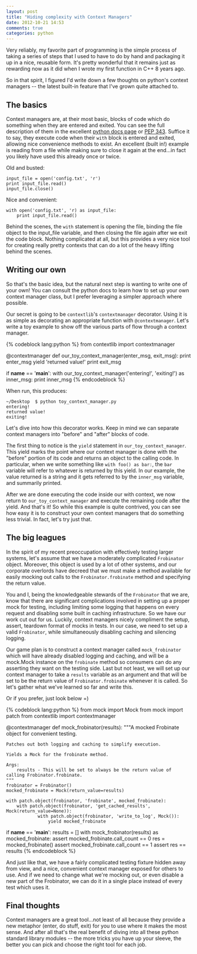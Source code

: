 ```yaml
---
layout: post
title: "Hiding complexity with Context Managers"
date: 2012-10-21 14:53
comments: true
categories: python
---
```


Very reliably, my favorite part of programming is the simple process of taking a series of steps that I used to have to do by hand and packaging it up in a nice, reusable form. It's pretty wonderful that it remains just as rewarding now as it did when I wrote my first function in C++ 8 years ago.

So in that spirit, I figured I'd write down a few thoughts on python's context managers -- the latest built-in feature that I've grown quite attached to. 

<!-- more -->

## The basics

Context managers are, at their most basic, blocks of code which do something when they are entered and exited. You can see the full description of them in the excellent [python docs page](http://docs.python.org/reference/datamodel.html#context-managers) or [PEP 343](http://www.python.org/dev/peps/pep-0343/). Suffice it to say, they execute code when their `with` block is entered and exited, allowing nice convenience methods to exist. An excellent (built in!) example is reading from a file while making sure to close it again at the end…in fact you likely have used this already once or twice.

Old and busted:

```
input_file = open('config.txt', 'r')
print input_file.read()
input_file.close()
```

Nice and convenient:

```
with open('config.txt', 'r) as input_file:
	print input_file.read()
```

Behind the scenes, the `with` statement is opening the file, binding the file object to the input_file variable, and then closing the file again after we exit the code block. Nothing complicated at all, but this provides a very nice tool for creating really pretty contexts that can do a lot of the heavy lifting behind the scenes.

## Writing our own

So that's the basic idea, but the natural next step is wanting to write one of your own! You can consult the python docs to learn how to set up your own context manager class, but I prefer leveraging a simpler approach where possible.

Our secret is going to be `contextlib`'s `contextmanager` decorator. Using it is as simple as decorating an appropriate function with `@contextmanager`. Let's write a toy example to show off the various parts of flow through a context manager.

{% codeblock lang:python %}
from contextlib import contextmanager

@contextmanager
def our_toy_context_manager(enter_msg, exit_msg):
	print enter_msg
	yield 'returned value!'
	print exit_msg

if __name__ == '__main__':
	with our_toy_context_manager('entering!', 'exiting!') as inner_msg:
		print inner_msg
{% endcodeblock %}

When run, this produces:

```
~/Desktop  $ python toy_context_manager.py 
entering!
returned value!
exiting!
```

Let's dive into how this decorator works. Keep in mind we can separate context managers into "before" and "after" blocks of code.

The first thing to notice is the `yield` statement in `our_toy_context_manager`. This yield marks the point where our context manager is done with the "before" portion of its code and returns an object to the calling code. In particular, when we write something like `with foo() as bar:`, the `bar` variable will refer to whatever is returned by this yield. In our example, the value returned is a string and it gets referred to by the `inner_msg` variable, and summarily printed.

After we are done executing the code inside our with context, we now return to `our_toy_context_manager` and execute the remaining code after the yield. And that's it! So while this example is quite contrived, you can see how easy it is to construct your own context managers that do something less trivial. In fact, let's try just that.

## The big leagues

In the spirit of my recent preoccupation with effectively testing larger systems, let's assume that we have a moderately complicated `Frobinator` object. Moreover, this object is used by a lot of other systems, and our corporate overlords have decreed that we must make a method available for easily mocking out calls to the `Frobinator.frobinate` method and specifying the return value.

You and I, being the knowledgeable stewards of the `Frobinator` that we are, know that there are significant complications involved in setting up a proper mock for testing, including limiting some logging that happens on every request and disabling some built in caching infrastructure. So we have our work cut out for us. Luckily, context managers nicely compliment the setup, assert, teardown format of mocks in tests. In our case, we need to set up a valid `Frobinator`, while simultaneously disabling caching and silencing logging. 

Our game plan is to construct a context manager called `mock_frobinator` which will have already disabled logging and caching, and will be a mock.Mock instance on the `frobinate` method so consumers can do any asserting they want on the testing side. Last but not least, we will set up our context manager to take a `results` variable as an argument and that will be set to be the return value of `Frobinator.frobinate` whenever it is called. So let's gather what we've learned so far and write this.

Or if you prefer, just look below =)

{% codeblock lang:python %}
from mock import Mock
from mock import patch
from contextlib import contextmanager

@contextmanager
def mock_frobinator(results):
	"""A mocked Frobinate object for convenient testing.
	
	Patches out both logging and caching to simplify execution.
	
	Yields a Mock for the frobinate method.
	
	Args:
		results - This will be set to always be the return value of calling Frobinator.frobinate.
	"""
	frobinator = Frobinator()
	mocked_frobinate = Mock(return_value=results)
	
	with patch.object(frobinator, 'frobinate', mocked_frobinate):
		with patch.object(frobinator, 'get_cached_results', Mock(return_value=None)):
				with patch.object(frobinator, 'write_to_log', Mock()):
					yield mocked_frobinate

if __name__ == '__main__':
	results = []
	with mock_frobinator(results) as mocked_frobinate:
		assert mocked_frobinate.call_count == 0
		res = mocked_frobinate()
		assert mocked_frobinate.call_count == 1
		assert res == results
{% endcodeblock %}

And just like that, we have a fairly complicated testing fixture hidden away from view, and a nice, convenient context manager exposed for others to use. And if we need to change what we're mocking out, or even disable a new part of the Frobinator, we can do it in a single place instead of every test which uses it.

## Final thoughts

Context managers are a great tool…not least of all because they provide a new metaphor (enter, do stuff, exit) for you to use where it makes the most sense. And after all that's the real benefit of diving into all these python standard library modules -- the more tricks you have up your sleeve, the better you can pick and choose the right tool for each job.
